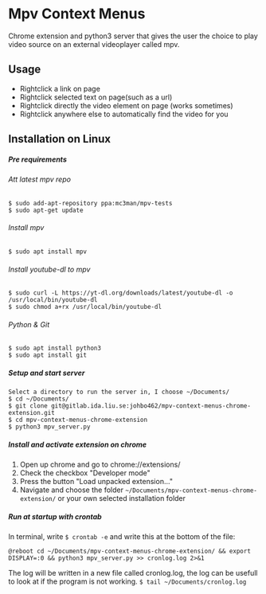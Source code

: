# Mpv Context Menus
Chrome extension and python3 server that gives the user the choice to play video source on an external videoplayer called mpv.

## Usage
- Rightclick a link on page
- Rightclick selected text on page(such as a url)
- Rightclick directly the video element on page (works sometimes)
- Rightclick anywhere else to automatically find the video for you

## Installation on Linux
##### Pre requirements

###### Att latest mpv repo
```
$ sudo add-apt-repository ppa:mc3man/mpv-tests
$ sudo apt-get update
```
###### Install mpv
```
$ sudo apt install mpv
```

###### Install youtube-dl to mpv
```
$ sudo curl -L https://yt-dl.org/downloads/latest/youtube-dl -o /usr/local/bin/youtube-dl
$ sudo chmod a+rx /usr/local/bin/youtube-dl
```

###### Python & Git
```
$ sudo apt install python3
$ sudo apt install git
```

##### Setup and start server
```
Select a directory to run the server in, I choose ~/Documents/
$ cd ~/Documents/
$ git clone git@gitlab.ida.liu.se:johbo462/mpv-context-menus-chrome-extension.git
$ cd mpv-context-menus-chrome-extension
$ python3 mpv_server.py
```
##### Install and activate extension on chrome
1. Open up chrome and go to chrome://extensions/
2. Check the checkbox "Developer mode"
3. Press the button "Load unpacked extension..."
4. Navigate and choose the folder ```~/Documents/mpv-context-menus-chrome-extension/``` or your own selected installation folder

##### Run at startup with crontab
In terminal, write ```$ crontab -e``` and write this at the bottom of the file:
```
@reboot cd ~/Documents/mpv-context-menus-chrome-extension/ && export DISPLAY=:0 && python3 mpv_server.py >> cronlog.log 2>&1
```

The log will be written in a new file called cronlog.log, the log can be usefull to look at if the program is not working.
 ```$ tail ~/Documents/cronlog.log```